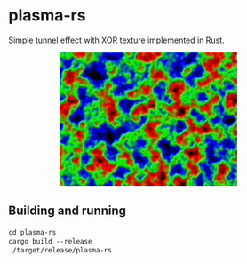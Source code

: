 # plasma-rs

Simple [tunnel](https://lodev.org/cgtutor/tunnel.html) effect with XOR texture implemented in Rust.

<p align="center">
  <img src="https://github.com/isharamet/plasma-rs/raw/master/img/plasma-rs.gif" width="320" height="240">
</p>

## Building and running

```
cd plasma-rs
cargo build --release
./target/release/plasma-rs
```